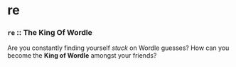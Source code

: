 # re

### `re` :: The King Of Wordle

Are you constantly finding yourself _stuck_ on Wordle guesses? How can you become the **King of Wordle** amongst your friends?
